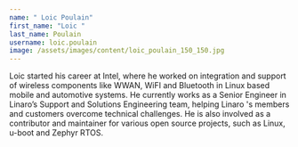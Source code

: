 ```yaml
---
name: " Loic Poulain"
first_name: "Loic "
last_name: Poulain
username: loic.poulain
image: /assets/images/content/loic_poulain_150_150.jpg
---
```

Loic started his career at Intel, where he worked on integration and support of wireless components like WWAN, WiFI and Bluetooth in Linux based mobile and automotive systems. He currently works as a Senior Engineer in Linaro’s Support and Solutions Engineering team, helping Linaro 's members and customers overcome technical challenges. He is also involved as a contributor and maintainer for various open source projects, such as Linux, u-boot and Zephyr RTOS.